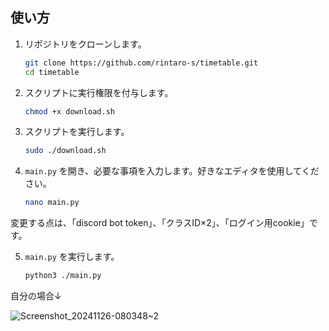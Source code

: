 ## 使い方

1. リポジトリをクローンします。
    ```sh
    git clone https://github.com/rintaro-s/timetable.git
    cd timetable
    ```

2. スクリプトに実行権限を付与します。
    ```sh
    chmod +x download.sh
    ```

3. スクリプトを実行します。
    ```sh
    sudo ./download.sh
    ```

4. `main.py` を開き、必要な事項を入力します。好きなエディタを使用してください。
    ```sh
    nano main.py
    ```
変更する点は、「discord bot token」、「クラスID×2」、「ログイン用cookie」です。

5. `main.py` を実行します。
    ```sh
    python3 ./main.py
    ```


自分の場合↓

![Screenshot_20241126-080348~2](https://github.com/user-attachments/assets/3776f1cf-d34d-4189-8104-fe26f2ddb61f)
